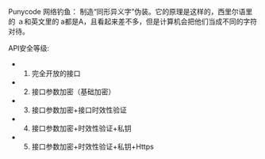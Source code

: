 Punycode 网络钓鱼：
制造“同形异义字”伪装。它的原理是这样的，西里尔语里的 ａ和英文里的 a都是A，且看起来差不多，但是计算机会把他们当成不同的字符对待。

API安全等级:
* 1. 完全开放的接口
* 2. 接口参数加密（基础加密）
* 3. 接口参数加密+接口时效性验证
* 4. 接口参数加密+时效性验证+私钥
* 5. 接口参数加密+时效性验证+私钥+Https



